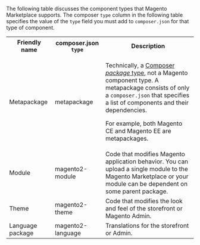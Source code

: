 <div markdown="1">

The following table discusses the component types that Magento Marketplace supports. The composer `type` column in the following table specifies the value of the `type` field you must add to `composer.json` for that type of component.

<table>
<tbody>
<tr>
<th>Friendly name</th>
<th>composer.json <code>type</code></th>
<th>Description</th>
</tr>
<tr>
<td>Metapackage</td>
<td>metapackage</td>
<td><p>Technically, a <a href="https://getcomposer.org/doc/04-schema.md#type" target="_blank">Composer <em>package</em> type</a>, not a Magento component type. A metapackage consists of only a <code>composer.json</code> that specifies a list of components and their dependencies. </p>
<p>For example, both Magento CE and Magento EE are metapackages.</p></td>
</tr>
<tr>
<td>Module</td>
<td>magento2-module</td>
<td>Code that modifies Magento application behavior. You can upload a single module to the Magento Marketplace or your module can be dependent on some parent package.</td>
</tr>
<tr>
<td>Theme</td>
<td>magento2-theme</td>
<td>Code that modifies the look and feel of the storefront or Magento Admin.</td>
</tr>
<tr>
<td>Language package</td>
<td>magento2-language</td>
<td>Translations for the storefront or Admin.</td>
</tr>
</tbody>
</table>
